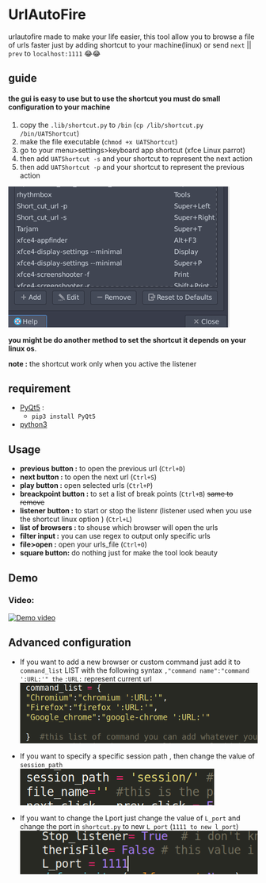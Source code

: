 # UrlAutoFire
urlautofire made to make your life easier, this tool allow you to browse a file of urls faster just by adding shortcut to your machine(linux) or send `next` || `prev` to `localhost:1111` 😂😂

## guide 

#### the gui is easy to use but to use the shortcut you must do small configuration to your machine  
1. copy the `.lib/shortcut.py` to `/bin` (`cp /lib/shortcut.py /bin/UATShortcut`)
1. make the file executable (`chmod +x UATShortcut`)
1. go to your menu>settings>keyboard app shortcut (xfce Linux parrot)
1. then add `UATShortcut -s` and your shortcut to represent the next action
1. then add `UATShortcut -p` and your shortcut to represent the previous action


![keyboardshortcut](./imgt/shortcut.png)

**you might be do another method to set the shortcut it depends on your linux os**.

**note :** the shortcut work only when you active the listener
## requirement 

* [PyQt5](https://pypi.org/project/PyQt5/) : 
   * `pip3 install PyQt5`
* [python3](https://www.python.org/downloads/) 
## Usage 
* **previous button :** to open the previous url (`Ctrl+D`)
* **next button :** to open the next url (`Ctrl+S`)
* **play button :** open selected urls (`Ctrl+P`)  
* **breackpoint button :** to set a list of break points (`Ctrl+B`) ~~same to remove~~
* **listener button :** to start or stop the listenr (listener used when you use the shortcut linux option ) (`Ctrl+L`)
* **list of browsers  :** to shouse which browser will open the urls 
* **filter input :** you can use regex to output only specific urls 
* **file>open :** open your urls_file (`Ctrl+O`)
* **square button:** do nothing just for make the tool look beauty


## Demo 

### Video:

[![Demo video](https://img.youtube.com/vi/ph1abRpTFoY/0.jpg)](https://www.youtube.com/watch?v=ph1abRpTFoY)

## Advanced configuration

* If you want to add a new browser or custom command just add it to `command_list` LIST with the following syntax `,"command name":"command ':URL:'" the` `:URL:` represent current url 
![commandlist](./imgt/commandlist.png)

* If you want to specify a specific session path , then change the value of `session_path` 
![sessionpath](./imgt/session.png)

* If you want to change the Lport just change the value of `L_port` and change the port in `shortcut.py` to new `L_port` (`1111 to new l_port`) 
![L_PORT](./imgt/L_port.png)
